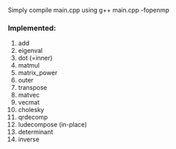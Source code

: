 Simply compile main.cpp using 
g++ main.cpp -fopenmp

### Implemented:
1. add  
2. eigenval  
3. dot (=inner) 
4. matmul
5. matrix_power
6. outer  
7. transpose  
8. matvec  
9. vecmat  
10. cholesky  
11. qrdecomp
12. ludecompose (in-place) 
13. determinant  
14. inverse   
